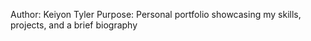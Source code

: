 Author: Keiyon Tyler
Purpose: Personal portfolio showcasing my skills, projects, and a brief biography